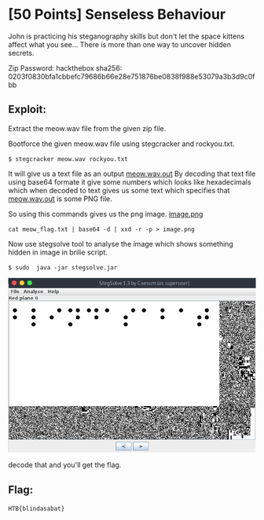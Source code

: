 <!-- [50 Points] Senseless Behaviour -->
# [50 Points] Senseless Behaviour

John is practicing his steganography skills but don't let the space kittens affect what you see... There is more than one way to uncover hidden secrets.

Zip Password: hackthebox sha256: 0203f0830bfa1cbbefc79686b66e28e751876be0838f988e53079a3b3d9c0fbb

<!-- Exploit -->
## Exploit:

Extract the meow.wav file from the given zip file.

Bootforce the given meow.wav file using stegcracker and rockyou.txt.
```
$ stegcracker meow.wav rockyou.txt
```
 It will give us a text file as an output [meow.wav.out](./meow.wav.out)
  By decoding that text file using base64 formate it give some numbers which looks like hexadecimals which when decoded to text gives us some text which specifies that [meow.wav.out](./meow.wav.out) is some PNG file.
  
So using this commands gives us the png image. [image.png](./image.png)
```
cat meow_flag.txt | base64 -d | xxd -r -p > image.png
```

Now use stegsolve tool to analyse the image which shows something hidden in image in brilie script.
```
$ sudo  java -jar stegsolve.jar
```
![brilie.png](./brilie.png)

decode that and you'll get the flag.

<!-- Flag: -->
## Flag:
```
HTB{blindasabat}
```












